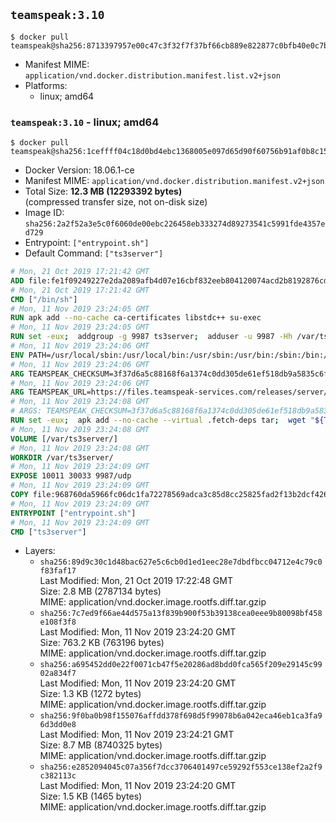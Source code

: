 ## `teamspeak:3.10`

```console
$ docker pull teamspeak@sha256:8713397957e00c47c3f32f7f37bf66cb889e822877c0bfb40e0c7b1cfbf3fb8c
```

-	Manifest MIME: `application/vnd.docker.distribution.manifest.list.v2+json`
-	Platforms:
	-	linux; amd64

### `teamspeak:3.10` - linux; amd64

```console
$ docker pull teamspeak@sha256:1ceffff04c18d0bd4ebc1368005e097d65d90f60756b91af0b8c15851319b268
```

-	Docker Version: 18.06.1-ce
-	Manifest MIME: `application/vnd.docker.distribution.manifest.v2+json`
-	Total Size: **12.3 MB (12293392 bytes)**  
	(compressed transfer size, not on-disk size)
-	Image ID: `sha256:2a2f52a3e5c0f6060de00ebc226458eb333274d89273541c5991fde4357ed729`
-	Entrypoint: `["entrypoint.sh"]`
-	Default Command: `["ts3server"]`

```dockerfile
# Mon, 21 Oct 2019 17:21:42 GMT
ADD file:fe1f09249227e2da2089afb4d07e16cbf832eeb804120074acd2b8192876cd28 in / 
# Mon, 21 Oct 2019 17:21:42 GMT
CMD ["/bin/sh"]
# Mon, 11 Nov 2019 23:24:05 GMT
RUN apk add --no-cache ca-certificates libstdc++ su-exec
# Mon, 11 Nov 2019 23:24:05 GMT
RUN set -eux;  addgroup -g 9987 ts3server;  adduser -u 9987 -Hh /var/ts3server -G ts3server -s /sbin/nologin -D ts3server;  mkdir -p /var/ts3server /var/run/ts3server;  chown ts3server:ts3server /var/ts3server /var/run/ts3server
# Mon, 11 Nov 2019 23:24:06 GMT
ENV PATH=/usr/local/sbin:/usr/local/bin:/usr/sbin:/usr/bin:/sbin:/bin:/opt/ts3server
# Mon, 11 Nov 2019 23:24:06 GMT
ARG TEAMSPEAK_CHECKSUM=3f37d6a5c88168f6a1374c0dd305de61ef518db9a5835c6fc755b3eb4e85b51d
# Mon, 11 Nov 2019 23:24:06 GMT
ARG TEAMSPEAK_URL=https://files.teamspeak-services.com/releases/server/3.10.0/teamspeak3-server_linux_alpine-3.10.0.tar.bz2
# Mon, 11 Nov 2019 23:24:08 GMT
# ARGS: TEAMSPEAK_CHECKSUM=3f37d6a5c88168f6a1374c0dd305de61ef518db9a5835c6fc755b3eb4e85b51d TEAMSPEAK_URL=https://files.teamspeak-services.com/releases/server/3.10.0/teamspeak3-server_linux_alpine-3.10.0.tar.bz2
RUN set -eux;  apk add --no-cache --virtual .fetch-deps tar;  wget "${TEAMSPEAK_URL}" -O server.tar.bz2;  echo "${TEAMSPEAK_CHECKSUM} *server.tar.bz2" | sha256sum -c -;  mkdir -p /opt/ts3server;  tar -xf server.tar.bz2 --strip-components=1 -C /opt/ts3server;  rm server.tar.bz2;  apk del .fetch-deps;  mv /opt/ts3server/*.so /opt/ts3server/redist/* /usr/local/lib;  ldconfig /usr/local/lib;  chown -R ts3server:ts3server /opt/ts3server
# Mon, 11 Nov 2019 23:24:08 GMT
VOLUME [/var/ts3server/]
# Mon, 11 Nov 2019 23:24:08 GMT
WORKDIR /var/ts3server/
# Mon, 11 Nov 2019 23:24:09 GMT
EXPOSE 10011 30033 9987/udp
# Mon, 11 Nov 2019 23:24:09 GMT
COPY file:968760da5966fc06dc1fa72278569adca3c85d8cc25825fad2f13b2dcf4261c4 in /opt/ts3server 
# Mon, 11 Nov 2019 23:24:09 GMT
ENTRYPOINT ["entrypoint.sh"]
# Mon, 11 Nov 2019 23:24:09 GMT
CMD ["ts3server"]
```

-	Layers:
	-	`sha256:89d9c30c1d48bac627e5c6cb0d1ed1eec28e7dbdfbcc04712e4c79c0f83faf17`  
		Last Modified: Mon, 21 Oct 2019 17:22:48 GMT  
		Size: 2.8 MB (2787134 bytes)  
		MIME: application/vnd.docker.image.rootfs.diff.tar.gzip
	-	`sha256:7c7ed9f66ae44d575a13f839b900f53b39138cea0eee9b80098bf458e108f3f8`  
		Last Modified: Mon, 11 Nov 2019 23:24:20 GMT  
		Size: 763.2 KB (763196 bytes)  
		MIME: application/vnd.docker.image.rootfs.diff.tar.gzip
	-	`sha256:a695452dd0e22f0071cb47f5e20286ad8bdd0fca565f209e29145c9902a834f7`  
		Last Modified: Mon, 11 Nov 2019 23:24:20 GMT  
		Size: 1.3 KB (1272 bytes)  
		MIME: application/vnd.docker.image.rootfs.diff.tar.gzip
	-	`sha256:9f0ba0b98f155076affdd378f698d5f99078b6a042eca46eb1ca3fa96d3dd0e8`  
		Last Modified: Mon, 11 Nov 2019 23:24:21 GMT  
		Size: 8.7 MB (8740325 bytes)  
		MIME: application/vnd.docker.image.rootfs.diff.tar.gzip
	-	`sha256:e2852094045c07a356f7dcc3706401497ce59292f553ce138ef2a2f9c382113c`  
		Last Modified: Mon, 11 Nov 2019 23:24:20 GMT  
		Size: 1.5 KB (1465 bytes)  
		MIME: application/vnd.docker.image.rootfs.diff.tar.gzip
